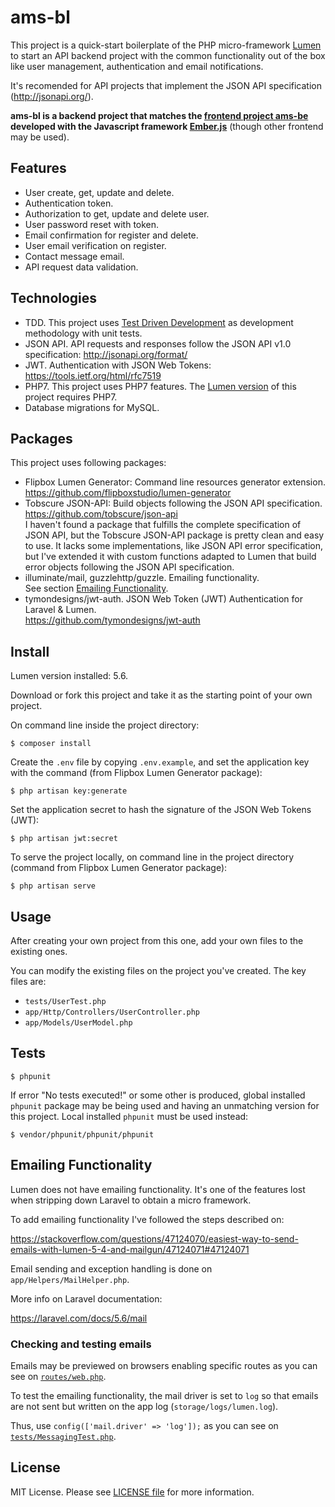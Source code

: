 # ams-bl

This project is a quick-start boilerplate of the PHP micro-framework 
[Lumen](https://lumen.laravel.com/) to start an API backend project 
with the common functionality out of the box like user management, authentication
and email notifications.

It's recomended for API projects that implement the JSON API specification (http://jsonapi.org/).

**ams-bl is a backend project that matches the [frontend project ams-be](https://github.com/AMS777/ams-be) 
developed with the Javascript framework [Ember.js](https://www.emberjs.com/)** 
(though other frontend may be used).


## Features

- User create, get, update and delete.
- Authentication token.
- Authorization to get, update and delete user.
- User password reset with token.
- Email confirmation for register and delete.
- User email verification on register.
- Contact message email.
- API request data validation.


## Technologies

- TDD. This project uses [Test Driven Development](https://www.agilealliance.org/glossary/tdd/)
as development methodology with unit tests.
- JSON API. API requests and responses follow the JSON API v1.0 specification:
http://jsonapi.org/format/
- JWT. Authentication with JSON Web Tokens: https://tools.ietf.org/html/rfc7519
- PHP7. This project uses PHP7 features. The
[Lumen version](https://lumen.laravel.com/docs/5.6#installation)
of this project requires PHP7.
- Database migrations for MySQL.


## Packages

This project uses following packages:

- Flipbox Lumen Generator: Command line resources generator extension.  
  https://github.com/flipboxstudio/lumen-generator
- Tobscure JSON-API: Build objects following the JSON API specification.  
  https://github.com/tobscure/json-api  
  I haven't found a package that fulfills the complete specification
  of JSON API, but the Tobscure JSON-API package is pretty clean and easy to use.
  It lacks some implementations, like JSON API error specification, but I've
  extended it with custom functions adapted to Lumen that build error objects
  following the JSON API specification.
- illuminate/mail, guzzlehttp/guzzle. Emailing functionality.  
  See section [Emailing Functionality](#emailing-functionality).
- tymondesigns/jwt-auth. JSON Web Token (JWT) Authentication for Laravel & Lumen.  
  https://github.com/tymondesigns/jwt-auth


## Install

Lumen version installed: 5.6.

Download or fork this project and take it as the starting point of your own project.

On command line inside the project directory:

```
$ composer install
```

Create the `.env` file by copying `.env.example`, and set the application key with
the command (from Flipbox Lumen Generator package):

```
$ php artisan key:generate
```

Set the application secret to hash the signature of the JSON Web Tokens (JWT):

```
$ php artisan jwt:secret
```

To serve the project locally, on command line in the project directory (command
from Flipbox Lumen Generator package):

```
$ php artisan serve
```


## Usage

After creating your own project from this one, add your own files to the
existing ones.

You can modify the existing files on the project you've created. The key
files are:

- `tests/UserTest.php`
- `app/Http/Controllers/UserController.php`
- `app/Models/UserModel.php`


## Tests

```
$ phpunit
```

If error "No tests executed!" or some other is produced, global installed
`phpunit` package may be being used and having an unmatching version for this
project. Local installed `phpunit` must be used instead:

```
$ vendor/phpunit/phpunit/phpunit
```


## Emailing Functionality

Lumen does not have emailing functionality. It's one of the features lost when 
stripping down Laravel to obtain a micro framework.

To add emailing functionality I've followed the steps described on:

https://stackoverflow.com/questions/47124070/easiest-way-to-send-emails-with-lumen-5-4-and-mailgun/47124071#47124071

Email sending and exception handling is done on `app/Helpers/MailHelper.php`.

More info on Laravel documentation:

https://laravel.com/docs/5.6/mail

### Checking and testing emails

Emails may be previewed on browsers enabling specific routes as you can see on [`routes/web.php`](routes/web.php).

To test the emailing functionality, the mail driver is set to `log` so that emails
are not sent but written on the app log (`storage/logs/lumen.log`).

Thus, use `config(['mail.driver' => 'log']);` as you can see on [`tests/MessagingTest.php`](tests/MessagingTest.php).


## License

MIT License. Please see [LICENSE file](LICENSE) for more information.
